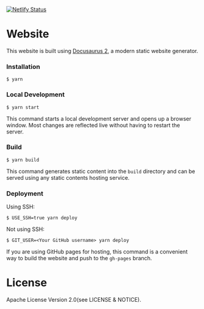 [![Netlify Status](https://api.netlify.com/api/v1/badges/6f2dcedf-68eb-479e-9cf6-5c788d173572/deploy-status)](https://app.netlify.com/sites/cloudberrydb/deploys)

# Website

This website is built using [Docusaurus 2](https://docusaurus.io/), a modern static website generator.

### Installation

```
$ yarn
```

### Local Development

```
$ yarn start
```

This command starts a local development server and opens up a browser window. Most changes are reflected live without having to restart the server.

### Build

```
$ yarn build
```

This command generates static content into the `build` directory and can be served using any static contents hosting service.

### Deployment

Using SSH:

```
$ USE_SSH=true yarn deploy
```

Not using SSH:

```
$ GIT_USER=<Your GitHub username> yarn deploy
```

If you are using GitHub pages for hosting, this command is a convenient way to build the website and push to the `gh-pages` branch.

# License

Apache License Version 2.0(see LICENSE & NOTICE).
